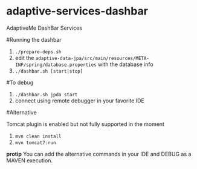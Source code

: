 # adaptive-services-dashbar

AdaptiveMe DashBar Services

#Running the dashbar
1. ``./prepare-deps.sh``
2. edit the ``adaptive-data-jpa/src/main/resources/META-INF/spring/database.properties`` with the database info
3. ``./dashbar.sh [start|stop]``


#To debug
1. ``./dashbar.sh jpda start``
2. connect using remote debugger in your favorite IDE


#Alternative

Tomcat plugin is enabled but not fully supported in the moment

1. ``mvn clean install``
2. ``mvn tomcat7:run``

__protip__ You can add the alternative commands in your IDE and DEBUG as a MAVEN execution.